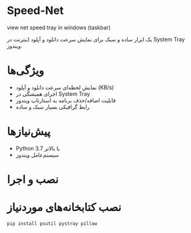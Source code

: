 # Speed-Net
view net speed tray in windows (taskbar)


یک ابزار ساده و سبک برای نمایش سرعت دانلود و آپلود اینترنت در System Tray ویندوز.

#  ویژگی‌ها
- نمایش لحظه‌ای سرعت دانلود و آپلود (KB/s)
- اجرای همیشگی در System Tray
- قابلیت اضافه/حذف برنامه به استارتاپ ویندوز
- رابط گرافیکی بسیار سبک و ساده 

#  پیش‌نیازها
- Python 3.7 یا بالاتر
- سیستم‌عامل ویندوز

#  نصب و اجرا

# نصب کتابخانه‌های موردنیاز
```bash
pip install psutil pystray pillow


